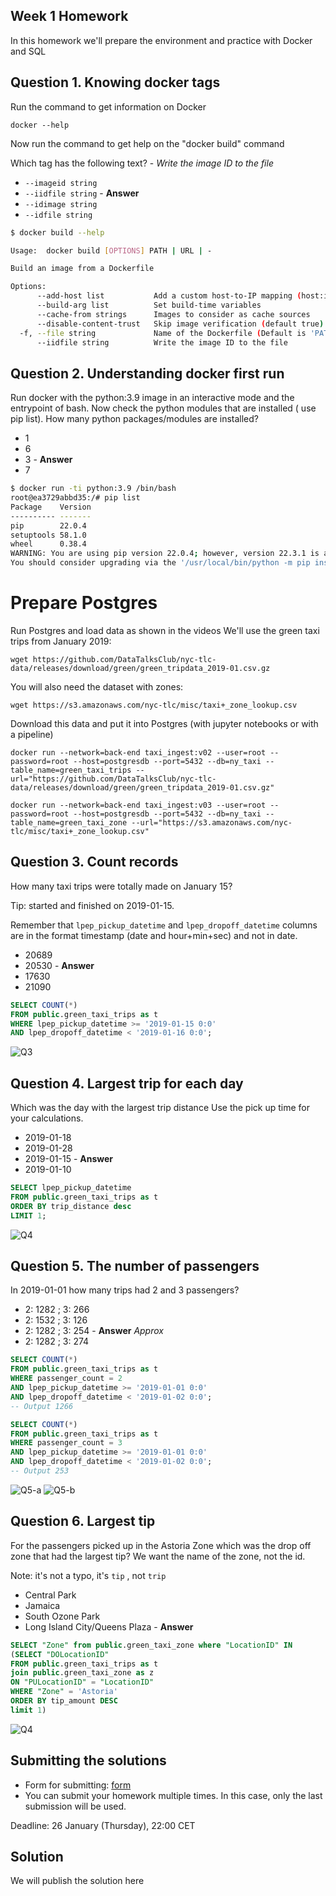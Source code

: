 ## Week 1 Homework

In this homework we'll prepare the environment and practice with Docker and SQL


## Question 1. Knowing docker tags

Run the command to get information on Docker 

```docker --help```

Now run the command to get help on the "docker build" command

Which tag has the following text? - *Write the image ID to the file* 

- `--imageid string`
- `--iidfile string` - __Answer__
- `--idimage string`
- `--idfile string`

```bash
$ docker build --help

Usage:  docker build [OPTIONS] PATH | URL | -

Build an image from a Dockerfile

Options:
      --add-host list           Add a custom host-to-IP mapping (host:ip)
      --build-arg list          Set build-time variables
      --cache-from strings      Images to consider as cache sources
      --disable-content-trust   Skip image verification (default true)
  -f, --file string             Name of the Dockerfile (Default is 'PATH/Dockerfile')
      --iidfile string          Write the image ID to the file
```
## Question 2. Understanding docker first run 

Run docker with the python:3.9 image in an interactive mode and the entrypoint of bash.
Now check the python modules that are installed ( use pip list). 
How many python packages/modules are installed?

- 1
- 6
- 3 - __Answer__
- 7

```bash
$ docker run -ti python:3.9 /bin/bash
root@ea3729abbd35:/# pip list
Package    Version
---------- -------
pip        22.0.4
setuptools 58.1.0
wheel      0.38.4
WARNING: You are using pip version 22.0.4; however, version 22.3.1 is available.
You should consider upgrading via the '/usr/local/bin/python -m pip install --upgrade pip' command.
```

# Prepare Postgres

Run Postgres and load data as shown in the videos
We'll use the green taxi trips from January 2019:

```wget https://github.com/DataTalksClub/nyc-tlc-data/releases/download/green/green_tripdata_2019-01.csv.gz```

You will also need the dataset with zones:

```wget https://s3.amazonaws.com/nyc-tlc/misc/taxi+_zone_lookup.csv```

Download this data and put it into Postgres (with jupyter notebooks or with a pipeline)

```docker
docker run --network=back-end taxi_ingest:v02 --user=root --password=root --host=postgresdb --port=5432 --db=ny_taxi --table_name=green_taxi_trips --url="https://github.com/DataTalksClub/nyc-tlc-data/releases/download/green/green_tripdata_2019-01.csv.gz"

docker run --network=back-end taxi_ingest:v03 --user=root --password=root --host=postgresdb --port=5432 --db=ny_taxi --table_name=green_taxi_zone --url="https://s3.amazonaws.com/nyc-tlc/misc/taxi+_zone_lookup.csv"
```

## Question 3. Count records 

How many taxi trips were totally made on January 15?

Tip: started and finished on 2019-01-15. 

Remember that `lpep_pickup_datetime` and `lpep_dropoff_datetime` columns are in the format timestamp (date and hour+min+sec) and not in date.

- 20689
- 20530 - __Answer__
- 17630
- 21090

```sql
SELECT COUNT(*)
FROM public.green_taxi_trips as t
WHERE lpep_pickup_datetime >= '2019-01-15 0:0'
AND lpep_dropoff_datetime < '2019-01-16 0:0';
```
![Q3](../img/01-hw-q3.PNG)

## Question 4. Largest trip for each day

Which was the day with the largest trip distance Use the pick up time for your calculations.

- 2019-01-18
- 2019-01-28
- 2019-01-15 - __Answer__
- 2019-01-10
```sql
SELECT lpep_pickup_datetime
FROM public.green_taxi_trips as t
ORDER BY trip_distance desc
LIMIT 1;
```
![Q4](../img/01-hw-q4.PNG)
## Question 5. The number of passengers

In 2019-01-01 how many trips had 2 and 3 passengers?
 
- 2: 1282 ; 3: 266
- 2: 1532 ; 3: 126
- 2: 1282 ; 3: 254 - __Answer__ *Approx*
- 2: 1282 ; 3: 274
```sql
SELECT COUNT(*)
FROM public.green_taxi_trips as t
WHERE passenger_count = 2 
AND lpep_pickup_datetime >= '2019-01-01 0:0'
AND lpep_dropoff_datetime < '2019-01-02 0:0';
-- Output 1266

SELECT COUNT(*)
FROM public.green_taxi_trips as t
WHERE passenger_count = 3
AND lpep_pickup_datetime >= '2019-01-01 0:0'
AND lpep_dropoff_datetime < '2019-01-02 0:0';
-- Output 253
```
![Q5-a](../img/01-hw-q5-a.PNG)
![Q5-b](../img/01-hw-q5-b.PNG)

## Question 6. Largest tip

For the passengers picked up in the Astoria Zone which was the drop off zone that had the largest tip?
We want the name of the zone, not the id.

Note: it's not a typo, it's `tip` , not `trip`

- Central Park
- Jamaica
- South Ozone Park
- Long Island City/Queens Plaza - __Answer__

```sql
SELECT "Zone" from public.green_taxi_zone where "LocationID" IN
(SELECT "DOLocationID"
FROM public.green_taxi_trips as t
join public.green_taxi_zone as z
ON "PULocationID" = "LocationID"
WHERE "Zone" = 'Astoria'
ORDER BY tip_amount DESC
limit 1)
```
![Q4](../img/01-hw-q6.PNG)
## Submitting the solutions

* Form for submitting: [form](https://forms.gle/EjphSkR1b3nsdojv7)
* You can submit your homework multiple times. In this case, only the last submission will be used. 

Deadline: 26 January (Thursday), 22:00 CET


## Solution

We will publish the solution here